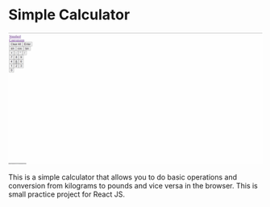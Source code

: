 # Simple Calculator

![](calculator_sample.gif)

This is a simple calculator that allows you to do basic operations and conversion from kilograms to pounds and vice versa in the browser. This is small practice project for React JS.
